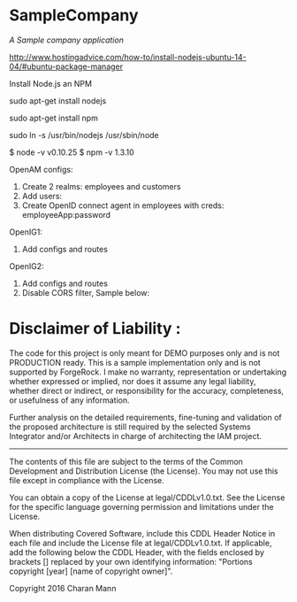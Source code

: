 # SampleCompany

*A Sample company application*

http://www.hostingadvice.com/how-to/install-nodejs-ubuntu-14-04/#ubuntu-package-manager

Install Node.js an NPM

sudo apt-get install nodejs

sudo apt-get install npm

sudo ln -s /usr/bin/nodejs /usr/sbin/node

$ node -v
v0.10.25
$ npm -v
1.3.10


OpenAM configs:
1. Create 2 realms: employees and customers
2. Add users:
3. Create OpenID connect agent in employees with creds: employeeApp:password

OpenIG1:
1. Add configs and routes

OpenIG2:
1. Add configs and routes
2. Disable CORS filter, Sample below:

Disclaimer of Liability :
=========================
The code for this project is only meant for DEMO purposes only and is not PRODUCTION ready. This is a sample implementation only and is not supported by ForgeRock.
I make no warranty, representation or undertaking whether expressed or implied, nor does it assume any legal liability, whether direct or indirect, or responsibility for the accuracy,
completeness, or usefulness of any information.

Further analysis on the detailed requirements, fine-tuning and validation of the proposed architecture is still required by the selected Systems Integrator and/or Architects in charge of
architecting the IAM project.

* * *

The contents of this file are subject to the terms of the Common Development and
Distribution License (the License). You may not use this file except in compliance with the
License.

You can obtain a copy of the License at legal/CDDLv1.0.txt. See the License for the
specific language governing permission and limitations under the License.

When distributing Covered Software, include this CDDL Header Notice in each file and include
the License file at legal/CDDLv1.0.txt. If applicable, add the following below the CDDL
Header, with the fields enclosed by brackets [] replaced by your own identifying
information: "Portions copyright [year] [name of copyright owner]".

Copyright 2016 Charan Mann
